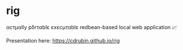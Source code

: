 # rig
αcτµαlly pδrταblε εxεcµταblε redbean-based local web application 📈

Presentation here:
https://cdrubin.github.io/rig
